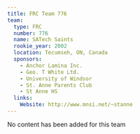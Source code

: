 ```yaml
---
title: FRC Team 776
team:
  type: FRC
  number: 776
  name: SATech Saints
  rookie_year: 2002
  location: Tecumseh, ON, Canada
  sponsors:
    - Anchor Lamina Inc.
    - Geo. T White Ltd.
    - University of Windsor
    - St. Anne Parents Club
    - St Anne HS
  links:
    Website: http://www.mnsi.net/~stanne
---
```

No content has been added for this team